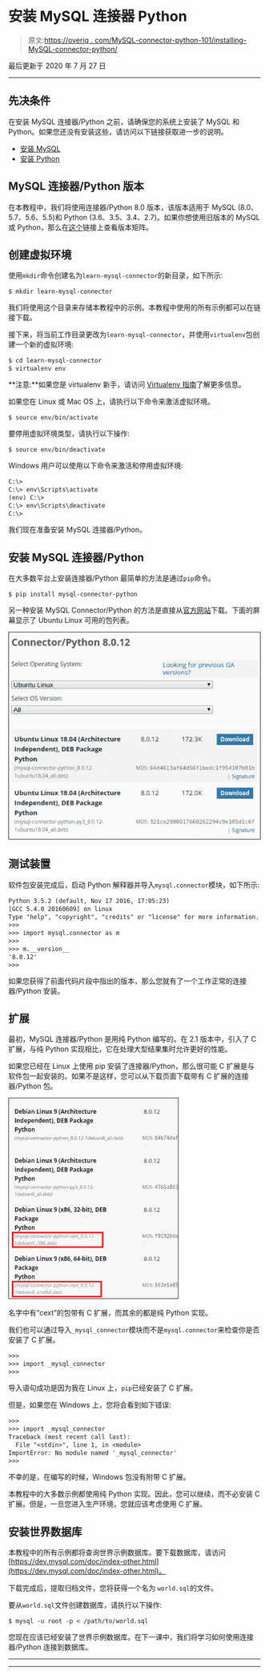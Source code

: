 # 安装 MySQL 连接器 Python

> 原文:[https://overiq . com/MySQL-connector-python-101/installing-MySQL-connector-python/](https://overiq.com/mysql-connector-python-101/installing-mysql-connector-python/)

最后更新于 2020 年 7 月 27 日

* * *

## 先决条件

在安装 MySQL 连接器/Python 之前，请确保您的系统上安装了 MySQL 和 Python。如果您还没有安装这些，请访问以下链接获取进一步的说明。

*   [安装 MySQL](/installing-mysql-windows-linux-and-mac/)
*   [安装 Python](/python-101/installing-python/)

## MySQL 连接器/Python 版本

在本教程中，我们将使用连接器/Python 8.0 版本，该版本适用于 MySQL (8.0、5.7、5.6、5.5)和 Python (3.6、3.5、3.4、2.7)。如果你想使用旧版本的 MySQL 或 Python，那么在[这个](https://dev.mysql.com/doc/connector-python/en/connector-python-versions.html)链接上查看版本矩阵。

## 创建虚拟环境

使用`mkdir`命令创建名为`learn-mysql-connector`的新目录，如下所示:

```
$ mkdir learn-mysql-connector

```

我们将使用这个目录来存储本教程中的示例。本教程中使用的所有示例都可以在链接下载。

接下来，将当前工作目录更改为`learn-mysql-connector`，并使用`virtualenv`包创建一个新的虚拟环境:

```
$ cd learn-mysql-connector
$ virtualenv env

```

**注意:**如果您是 virtualenv 新手，请访问 [Virtualenv 指南](https://thepythonguru.com/python-virtualenv-guide/)了解更多信息。

如果您在 Linux 或 Mac OS 上，请执行以下命令来激活虚拟环境。

```
$ source env/bin/activate

```

要停用虚拟环境类型，请执行以下操作:

```
$ source env/bin/deactivate

```

Windows 用户可以使用以下命令来激活和停用虚拟环境:

```
C:\>
C:\> env\Scripts\activate
(env) C:\>
C:\> env\Scripts\deactivate
C:\>

```

我们现在准备安装 MySQL 连接器/Python。

## 安装 MySQL 连接器/Python

在大多数平台上安装连接器/Python 最简单的方法是通过`pip`命令。

```
$ pip install mysql-connector-python
```

另一种安装 MySQL Connector/Python 的方法是直接从[官方网站](https://dev.mysql.com/downloads/connector/python/)下载。下面的屏幕显示了 Ubuntu Linux 可用的包列表。

![](img/65f2c1da940826ab63b2237e60f4ed69.png)

## 测试装置

软件包安装完成后，启动 Python 解释器并导入`mysql.connector`模块，如下所示:

```
Python 3.5.2 (default, Nov 17 2016, 17:05:23) 
[GCC 5.4.0 20160609] on linux
Type "help", "copyright", "credits" or "license" for more information.
>>> 
>>> import mysql.connector as m
>>> 
>>> m.__version__
'8.0.12'
>>>

```

如果您获得了前面代码片段中指出的版本，那么您就有了一个工作正常的连接器/Python 安装。

## 扩展

最初，MySQL 连接器/Python 是用纯 Python 编写的。在 2.1 版本中，引入了 C 扩展，与纯 Python 实现相比，它在处理大型结果集时允许更好的性能。

如果您已经在 Linux 上使用 pip 安装了连接器/Python，那么很可能 C 扩展是与软件包一起安装的。如果不是这样，您可以从下载页面下载带有 C 扩展的连接器/Python 包。

![](img/e62e4441a5c9a50720ab2e6b9fdde2cf.png)

名字中有“cext”的包带有 C 扩展，而其余的都是纯 Python 实现。

我们也可以通过导入`_mysql_connector`模块而不是`mysql.connector`来检查你是否安装了 C 扩展。

```
>>> 
>>> import _mysql_connector
>>>

```

导入语句成功是因为我在 Linux 上，`pip`已经安装了 C 扩展。

但是，如果您在 Windows 上，您将会看到如下错误:

```
>>>
>>> import _mysql_connector
Traceback (most recent call last):
  File "<stdin>", line 1, in <module>
ImportError: No module named '_mysql_connector'
>>>

```

不幸的是，在编写的时候，Windows 包没有附带 C 扩展。

本教程中的大多数示例都使用纯 Python 实现。因此，您可以继续，而不必安装 C 扩展。但是，一旦您进入生产环境，您就应该考虑使用 C 扩展。

## 安装世界数据库

本教程中的所有示例都将查询世界示例数据库。要下载数据库，请访问[https://dev.mysql.com/doc/index-other.html](https://dev.mysql.com/doc/index-other.html)。

下载完成后，提取归档文件，您将获得一个名为
`world.sql`的文件。

要从`world.sql`文件创建数据库，请执行以下操作:

```
$ mysql -u root -p < /path/to/world.sql

```

您现在应该已经安装了世界示例数据库。在下一课中，我们将学习如何使用连接器/Python 连接到数据库。

* * *

* * *